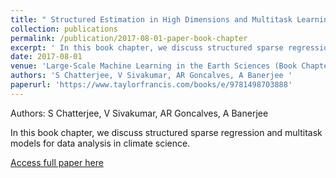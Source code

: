 ```yaml
---
title: " Structured Estimation in High Dimensions and Multitask Learning with Applications in Climate"
collection: publications
permalink: /publication/2017-08-01-paper-book-chapter
excerpt: ' In this book chapter, we discuss structured sparse regression and multitask models for data analysis in climate science.'
date: 2017-08-01
venue: 'Large-Scale Machine Learning in the Earth Sciences (Book Chapter)'
authors: 'S Chatterjee, V Sivakumar, AR Goncalves, A Banerjee '
paperurl: 'https://www.taylorfrancis.com/books/e/9781498703888'
---
```

Authors: S Chatterjee, V Sivakumar, AR Goncalves, A Banerjee 

 In this book chapter, we discuss structured sparse regression and multitask models for data analysis in climate science.

[Access full paper here](https://www.taylorfrancis.com/books/e/9781498703888)
